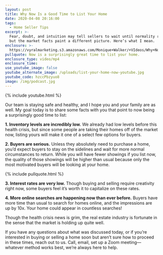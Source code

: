 ```yaml
---
layout: post
title: Why Now Is a Good Time to List Your Home
date: 2020-04-08 20:16:00
tags:
  - Home Seller Tips
excerpt: >-
  Fear, doubt, and intuition may tell sellers to wait until normality returns,
  but the market facts paint a different picture. Here’s what I mean.
enclosure: >-
  https://vyralmarketing.s3.amazonaws.com/Monique+Walker/+VIdeos/Why+Now+Is+a+Good+Time+to+List+Your+Home.mp4
pullquote: Now is a surprisingly great time to list your home.
enclosure_type: video/mp4
enclosure_time:
use_youtube_image: false
youtube_alternate_image: /uploads/list-your-home-now-youtube.jpg
youtube_code: hzccPbzyuo8
image: /img/podcast.jpg
---
```


{% include youtube.html %}

Our team is staying safe and healthy, and I hope you and your family are as well. My goal today is to share some facts with you that point to now being a surprisingly good time to list:&nbsp;

**1\. Inventory levels are incredibly low.** We already had low levels before this health crisis, but since some people are taking their homes off of the market now, listing yours will make it one of a select few options for buyers.&nbsp;

**2\. Buyers are serious.** Unless they absolutely need to purchase a home, you’d expect buyers to stay on the sidelines and wait for more normal circumstances to return. While you will have fewer showings if you list now, the quality of those showings will be higher than usual because only the most motivated buyers will be looking at your home.&nbsp;

{% include pullquote.html %}

**3\. Interest rates are very low.** Though buying and selling require creativity right now, some buyers feel it’s worth it to capitalize on these rates.&nbsp;

**4\. More online searches are happening now than ever before.** Buyers have more time than usual to search for homes online, and the impressions are up by 10x. Your home could appear in countless searches\!

Though the health crisis news is grim, the real estate industry is fortunate in the sense that the market is holding up quite well.&nbsp;

If you have any questions about what was discussed today, or if you’re interested in buying or selling a home soon but aren’t sure how to proceed in these times, reach out to us. Call, email, set up a Zoom meeting—whatever method works best, we’re always here to help.
